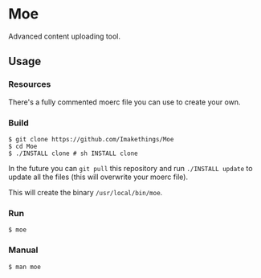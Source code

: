 # Moe
Advanced content uploading tool.
## Usage

### Resources
There's a fully commented moerc file you can use to create your own.

### Build

    $ git clone https://github.com/Imakethings/Moe
    $ cd Moe
    $ ./INSTALL clone # sh INSTALL clone

In the future you can `git pull` this repository and run `./INSTALL update`
to update all the files (this will overwrite your moerc file).

This will create the binary `/usr/local/bin/moe`.

### Run
    $ moe

### Manual
    $ man moe
